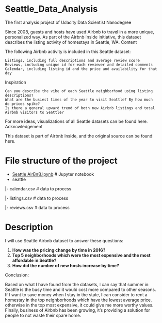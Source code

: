 # Seattle_Data_Analysis

The first analysis project of Udacity Data Scientist Nanodegree

Since 2008, guests and hosts have used Airbnb to travel in a more unique, personalized way. As part of the Airbnb Inside initiative, this dataset describes the listing activity of homestays in Seattle, WA.
Content

The following Airbnb activity is included in this Seattle dataset:

    Listings, including full descriptions and average review score
    Reviews, including unique id for each reviewer and detailed comments
    Calendar, including listing id and the price and availability for that day

Inspiration

    Can you describe the vibe of each Seattle neighborhood using listing descriptions?
    What are the busiest times of the year to visit Seattle? By how much do prices spike?
    Is there a general upward trend of both new Airbnb listings and total Airbnb visitors to Seattle?

For more ideas, visualizations of all Seattle datasets can be found here.
Acknowledgement

This dataset is part of Airbnb Inside, and the original source can be found here.


# File structure of the project

* [Seattle AirBnB.ipynb](https://github.com/happyPrince169/Seattle_Data_Analysis/blob/main/Seattle%20AirBnB.ipynb "Seattle AirBnB.ipynb") # Jupyter notebook
* seattle

|- calendar.csv # data to process

|- listings.csv # data to process

|- reviews.csv # data to process


# Description


I will use Seattle Airbnb dataset to answer these questions:

1. **How was the pricing change by time in 2016?**
2. **Top 5 neighborhoods which were the most expensive and the most affordable in Seattle?**
3. **How did the number of new hosts increase by time?**

Conclusion:

Based on what I have found from the datasets, I can say that summer in Seattle is the busy time and it would cost more compared to other seasons. If I want to save money when I stay in the state, I can consider to rent a homestay in the top neighborhoods which have the lowest average price, otherwise in the top most expensive, it could give me more worthy values. Finally, business of Airbnb has been growing, it’s providing a solution for people to not waste their spare home.
